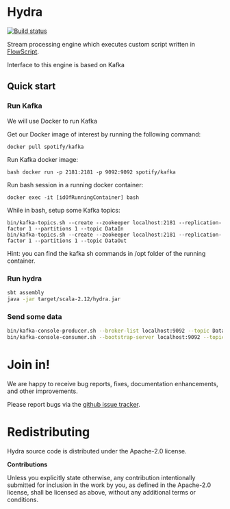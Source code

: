 # Hydra

[![Build status](https://travis-ci.org/carldata/hydra.svg?branch=master)](https://travis-ci.org/carldata/hydra)

Stream processing engine which executes custom script written in [FlowScript](http://github.com/carldata/flow-script).

Interface to this engine is based on Kafka
 
## Quick start

### Run Kafka

We will use Docker to run Kafka

Get our Docker image of interest by running the following command:

`docker pull spotify/kafka`

Run Kafka docker image:

`bash docker run -p 2181:2181 -p 9092:9092 spotify/kafka`

Run bash session in a running docker container:

`docker exec -it [idOfRunningContainer] bash`

While in bash, setup some Kafka topics:

```
bin/kafka-topics.sh --create --zookeeper localhost:2181 --replication-factor 1 --partitions 1 --topic DataIn
bin/kafka-topics.sh --create --zookeeper localhost:2181 --replication-factor 1 --partitions 1 --topic DataOut
```

Hint: you can find the kafka sh commands in /opt folder of the running container.

### Run hydra
 
 ```bash
sbt assembly
java -jar target/scala-2.12/hydra.jar 
 ```

### Send some data
```bash
bin/kafka-console-producer.sh --broker-list localhost:9092 --topic DataIn
bin/kafka-console-consumer.sh --bootstrap-server localhost:9092 --topic DataOut --from-beginning
```

 
# Join in!

We are happy to receive bug reports, fixes, documentation enhancements,
and other improvements.

Please report bugs via the
[github issue tracker](http://github.com/carldata/hydra/issues).



# Redistributing

Hydra source code is distributed under the Apache-2.0 license.

**Contributions**

Unless you explicitly state otherwise, any contribution intentionally submitted
for inclusion in the work by you, as defined in the Apache-2.0 license, shall be
licensed as above, without any additional terms or conditions.
